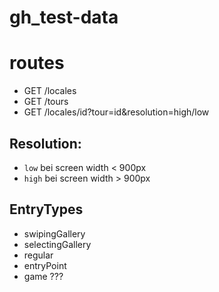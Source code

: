 # gh_test-data

# routes
- GET /locales
- GET /tours
- GET /locales/id?tour=id&resolution=high/low

## Resolution:
- `low` bei screen width < 900px
- `high` bei screen width > 900px


## EntryTypes
- swipingGallery
- selectingGallery
- regular
- entryPoint
- game ???
